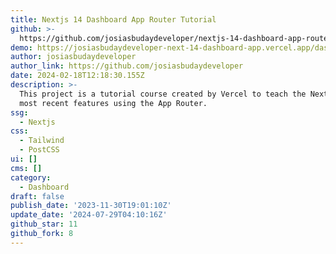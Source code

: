 ```yaml
---
title: Nextjs 14 Dashboard App Router Tutorial
github: >-
  https://github.com/josiasbudaydeveloper/nextjs-14-dashboard-app-router-tutorial
demo: https://josiasbudaydeveloper-next-14-dashboard-app.vercel.app/dashboard
author: josiasbudaydeveloper
author_link: https://github.com/josiasbudaydeveloper
date: 2024-02-18T12:18:30.155Z
description: >-
  This project is a tutorial course created by Vercel to teach the Next 14's
  most recent features using the App Router.
ssg:
  - Nextjs
css:
  - Tailwind
  - PostCSS
ui: []
cms: []
category:
  - Dashboard
draft: false
publish_date: '2023-11-30T19:01:10Z'
update_date: '2024-07-29T04:10:16Z'
github_star: 11
github_fork: 8
---
```

